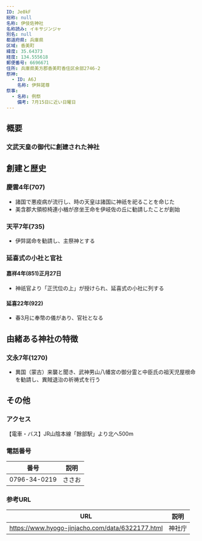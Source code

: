 ```yaml
---
ID: Je0kF
総称: null
名称: 伊伎佐神社
名称読み: イキサジンジャ
別名: null
都道府県: 兵庫県
区域: 香美町
緯度: 35.64373
経度: 134.555618
郵便番号: 6696671
住所: 兵庫県美方郡香美町香住区余部2746-2
祭神:
  - ID: A6J
    名称: 伊弉諾尊
祭事:
  - 名称: 例祭
    備考: 7月15日に近い日曜日
---
```


## 概要

### 文武天皇の御代に創建された神社

## 創建と歴史

### 慶雲4年(707)

- 諸国で悪疫病が流行し、時の天皇は諸国に神祇を祀ることを命じた
- 美含郡大領椋椅連小楢が彦坐王命を伊岐佐の丘に勧請したことが創始

### 天平7年(735)

- 伊弉諾命を勧請し、主祭神とする

### 延喜式の小社と官社

#### 嘉祥4年(851)正月27日

- 神祇官より「正弐位の上」が授けられ、延喜式の小社に列する

#### 延喜22年(922)

- 春3月に奉幣の儀があり、官社となる

## 由緒ある神社の特徴

### 文永7年(1270)

- 異国（蒙古）来襲と聞き、武神男山八幡宮の御分霊と中臣氏の祖天児屋根命を勧請し、異賊退治の祈祷式を行う

## その他

### アクセス

【電車・バス】JR山陰本線「餘部駅」より北へ500m

### 電話番号

| 番号         | 説明   |
| ------------ | ------ |
| 0796-34-0219 | ささお |

### 参考URL

| URL                                              | 説明   |
| ------------------------------------------------ | ------ |
| https://www.hyogo-jinjacho.com/data/6322177.html | 神社庁 |
